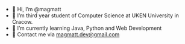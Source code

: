 - 👋 Hi, I’m @magmatt
- 👀 I’m third year student of Computer Science at UKEN University in Cracow.
- 🌱 I’m currently learning Java, Python and Web Development
- 📱 Contact me via magmatt.dev@gmail.com

<!---
magmatti/magmatti is a ✨ special ✨ repository because its `README.md` (this file) appears on your GitHub profile.
You can click the Preview link to take a look at your changes.
--->

